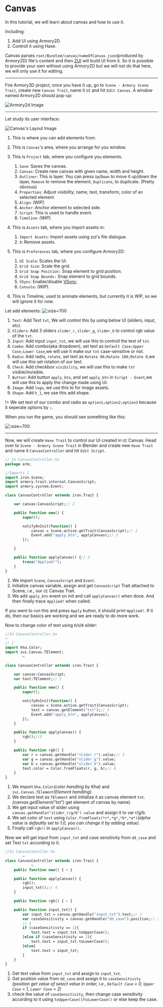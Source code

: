 # Canvas
In this tutorial, we will learn about canvas and how to use it.

Including:
1. Add UI using Armory2D.
2. Controll it using Haxe.


Canvas parses `root/Bundled/canvas/nameOfCanvas.json`(produced by Armory2D) file's content and then [ZUI](https://github.com/armory3d/zui) will build UI from it. So it is possible to provide your own without using Armory2D but we will not do that here, we will only use it for editing.

---
Fire Armory3D project, once you have it up, go to `Scene - Armory Scene Trait`, create new `Canvas Trait`, name it `UI` and hit `Edit Canvas`. A window named Armory2D should pop-up:

![Armory2d Image](../../docassets/armory2D.png ':size=700')

---

Let study its user interface:

![Canvas's Layout Image](../../docassets/CanvasLayout.png ':size=700')

1. This is where you can add elements from.
2. This is `Canvas`'s area, where you arrange for you window.
3. This is `Project` tab, where you configure you elements.
   1. `Save`: Saves the canvas.
   2. `Canvas`: Create new canvas with given name, width and height.
   3. `Outliner`: This is layer. You can press `Up`/`Down` to move it up/down the layer, `Remove` to remove the element, `Duplicate`, to duplicate. (Pretty obvious)
   4. `Properties`: Adjust visibility, name, text, transform, color of an selected element.
   5. `Align`: *(WIP)*.
   6. `Anchor`: Anchor element to selected side.
   7. `Script`: This is used to handle event.
   8. `Timeline`: *(WIP)*.


4. This is `Assets` tab, where you import assets in:
   1. `Import Assets`: Import assets using zui's file dialogue.
   2. `X`: Remove assets.

5. This is `Preferences` tab, where you configure Armory2D:
   1. `UI Scale`: Scales the UI.
   2. `Grid Size`: Scale the grid.
   3. `Grid Snap Position:` Snap element to grid position.
   4. `Grid Snap Bounds:` Snap element to grid bounds.
   5. `VSync`: Enable/disable [VSync](https://en.wikipedia.org/wiki/Screen_tearing).
   6. `Console`: *(WIP)*.

6. This is Timeline, used to animate elements, but currently it is WIP, so we will ignore it for now.

Let add elements:
![](../../docassets/canvas_2.png ':size=700')

1. `Text`: Add Text `txt`, We will control this by using below UI (sliders, input, etc).
2. `Sliders`: Add 3 sliders `slider_r`, `slider_g`, `slider_b` to control rgb value of the `txt`.
3. `Input`: Add input `input_txt`, we will use this to controll the text of `txt`.
4. `Combo`: Add combo(aka dropdown), set text as `Default Case;Upper Case;Lower Case`,we will use it make our `txt` case-sensitive or not.
5. `Radio`: Add radio, `rotate`, set text as `Rotate 90;Rotate 180;Rotate 0`,we will use this set rotation of our text.
6. `Check`: Add checkbox `visibility`, we will use this to make `txt` visible/invisible.
7. `Button`: Add button `apply_btn`, and set `apply_btn` in `Script - Event`,we will use this to apply the change made using UI.
8. `Image`: Add `logo`, we use this to for image assets.
9. `Shape`: Add `h_1`, we use this add shape.

!> We set text of our combo and radio as `option1;option2;option3` because it seperate options by `;`.

When you run the game, you should see something like this:

![](../../docassets/canvas_3.png ':size=700')
   
---

Now, we will create `Haxe Trait` to control our UI created in `UI` Canvas. Head over to `Scene - Armory Scene Trait` in Blender and create new `Haxe Trait` and name it `CanvasController` and hit `Edit Script`.

```haxe
// In CanvasController.hx
package arm;

//Imports 1
import iron.Scene;
import armory.trait.internal.CanvasScript;
import armory.system.Event;

class CanvasController extends iron.Trait {

	var canvas:CanvasScript;// 2

	public function new() {
		super();

		notifyOnInit(function() {
			canvas = Scene.active.getTrait(CanvasScript);// 2
			Event.add("apply_btn", applyCanvas);// 3
		});

	}

	public function applyCanvas() {// 3
		trace("Applied!");
	}
}
```
1. We import `Scene`, `CanvasScript` and `Event`.
2. Initialize canvas variable, assign and get `CanvasScript` Trait attached to Scene, i.e., our `UI` Canvas Trait.
3. We add `apply_btn` event on init and call `applyCanvas()` when done. And then finally trace `Applied!` when called.

If you were to run this and press `Apply` button, it should print `Applied!`. If it do, then our basics are working and we are ready to do more work.

Now to change color of text using `R`/`G`/`B` silder:
```haxe
//In CanvasController.hx
~
// 1
import kha.Color;
import zui.Canvas.TElement;
		~

class CanvasController extends iron.Trait {

	var canvas:CanvasScript;
	var text:TElement;// 2

	public function new() {
		super();

		notifyOnInit(function() {
			canvas = Scene.active.getTrait(CanvasScript);
			text = canvas.getElement("txt");// 2
			Event.add("apply_btn", applyCanvas);
		});
	}

	public function applyCanvas() {
		rgb();//5
	}

	public function rgb() {
		var r = canvas.getHandle("slider_r").value;// 3
		var g = canvas.getHandle("slider_g").value;
		var b = canvas.getHandle("slider_b").value;
		text.color = Color.fromFloats(r, g, b);// 4
	}
}
```
1. We import `kha.Color`*(color handling by Kha)* and `zui.Canvas.TElement`*(Element handling)*.
2. We declare text as `TElement` and initialize it as canvas element `txt`.*(canvas.getElement("txt")* get element of canvas by name).
3. We get input value of slider using `canvas.getHandle("slider_r/g/b").value` and assign it to var r/g/b.
4. We set color of `text` using `Color.fromFloats(*r*,*g*,*b*,*a*)`*(alpha value is defaultly set to 1.0, you can change it by adding value)*.
5. Finally call `rgb()` in `applyCanvas()`.
   
Now we will get input from `input_txt` and case sensitivity from `dd_case` and set Text `txt` according to it.

```haxe
//In CanvasContoller.hx
		~
class CanvasController extends iron.Trait {
			~
	public function new() { ~ }

	public function applyCanvas() {
		rgb();
		input_txt();// 4
	}

	public function rgb() { ~ }

	public function input_txt() {
		var input_txt = canvas.getHandle("input_txt").text;// 1
		var caseSensitivity = canvas.getHandle("dd_case").position;// 2
		// 3
		if (caseSensitivity == 1){
			text.text = input_txt.toUpperCase();
		}else if (caseSensitivity == 2){
			text.text = input_txt.toLowerCase();
		}else{
			text.text = input_txt;
		}
	}
}
```
1. Get text value from `input_txt` and assign to `input_txt`.
2. Get position value from `dd_case` and assign it to `caseSensitivity` *(position get value of select value in order, i.e., `Default Case` = 0, `Upper Case` = 1, `Lower Case` = 2)*
3. check the value of `caseSensitivity`, then change case sensitivity according to it using `toUpperCase()`/`toLowerCase()` or else keep the case.